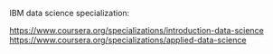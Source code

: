 IBM data science specialization:  

https://www.coursera.org/specializations/introduction-data-science
https://www.coursera.org/specializations/applied-data-science
